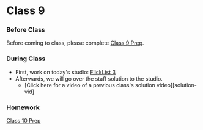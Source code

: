 
# Class 9

### Before Class
Before coming to class, please complete [Class 9 Prep](../class9-prep).

### During Class
* First, work on today's studio: [FlickList 3](../../materials/studios/flicklist3)
* Afterwards, we will go over the staff solution to the studio.
    * [Click here for a video of a previous class's solution video][solution-vid]


### Homework
[Class 10 Prep](../class10-prep)
